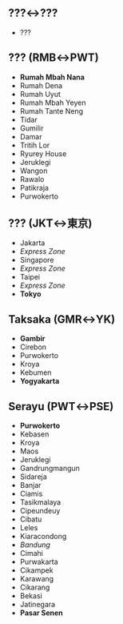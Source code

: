 ## ???↔???
* ???
## ??? (RMB↔PWT)
* **Rumah Mbah Nana**
* Rumah Dena
* Rumah Uyut
* Rumah Mbah Yeyen
* Rumah Tante Neng
* Tidar
* Gumilir
* Damar
* Tritih Lor
* Ryurey House
* Jeruklegi
* Wangon
* Rawalo
* Patikraja
* Purwokerto
## ??? (JKT↔東京)
* Jakarta
* *Express Zone*
* Singapore
* *Express Zone*
* Taipei
* *Express Zone*
* **Tokyo**
## Taksaka (GMR↔YK)
* **Gambir**
* Cirebon
* Purwokerto
* Kroya
* Kebumen
* **Yogyakarta**
## Serayu (PWT↔PSE)
* **Purwokerto**
* Kebasen
* Kroya
* Maos
* Jeruklegi
* Gandrungmangun
* Sidareja
* Banjar
* Ciamis
* Tasikmalaya
* Cipeundeuy
* Cibatu
* Leles
* Kiaracondong
* *Bandung*
* Cimahi
* Purwakarta
* Cikampek
* Karawang
* Cikarang
* Bekasi
* Jatinegara
* **Pasar Senen**
